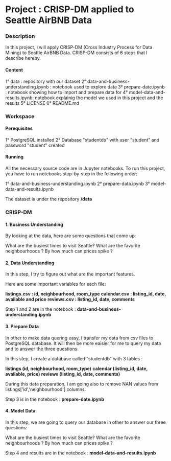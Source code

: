 # Project : CRISP-DM applied to Seattle AirBNB Data

### Description

In this project, I will apply CRISP-DM (Cross Industry Process for Data Mining) to Seattle AirBNB Data.
CRISP-DM consists of 6 steps that I describe hereby.

#### Content

1° data : repository with our dataset
2° data-and-business-understanding.ipynb : notebook used to explore data
3° prepare-date.ipynb : notebook showing how to import and prepare data for 
4° model-data-and-results.ipynb: notebook explainig the model we used in this project and the results
5° LICENSE
6° README.md

### Workspace

#### Perequisites 

1° PostgreSQL installed
2° Database "studentdb" with user "student" and password "student" created

#### Running

All the necessary source code are in Jupyter notebooks. To run this project, you have to run notebooks step-by-step in the following order:

1° data-and-business-understanding.ipynb
2° prepare-data.ipynb
3° model-data-and-results.ipynb

The dataset is under the repository <b>/data</b>

### CRISP-DM

#### 1. Business Understanding

By looking at the data, here are some questions that come up:

What are the busiest times to visit Seattle?
What are the favorite neighbourhoods ?
By how much can prices spike ? 

#### 2. Data Understanding

In this step, I try to figure out what are the important features.

Here are some important variables for each file:

<b>listings.csv : id, neighbourhood, room_type</b>
<b>calendar.csv : listing_id, date, available and price</b>
<b>reviews.csv : listing_id, date, comments</b>

Step 1 and 2 are in the notebook : <b>data-and-business-understanding.ipynb</b>

#### 3. Prepare Data

In other to make data quering easy, I transfer my data from csv files to PostgreSQL database. It will then be more eaisier for me to query my data and to answer the three questions.

In this step, I create a database called "studentdb" with 3 tables :

<b>listings (id, neighbourhood, room_type)</b>
<b>calendar (listing_id, date, available, price)</b>
<b>reviews (listing_id, date, comments)</b>

During this data preparation, I am going also to remove NAN values from listings['id','neighbourhood'] columns.

Step 3 is in the notebook : <b>prepare-date.ipynb</b>


#### 4. Model Data

In this step, we are going to query our database in other to answer our three questions:

What are the busiest times to visit Seattle?
What are the favorite neighbourhoods ?
By how much can prices spike ? 


Step 4 and results are in the notebook : <b>model-data-and-results.ipynb</b>







